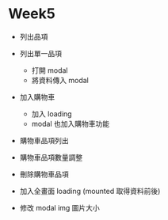 # Week5

- 列出品項
- 列出單一品項
  - 打開 modal
  - 將資料傳入 modal
- 加入購物車
  - 加入 loading
  - modal 也加入購物車功能
- 購物車品項列出
- 購物車品項數量調整
- 刪除購物車品項
- 加入全畫面 loading (mounted 取得資料前後)

- 修改 modal img 圖片大小
